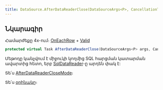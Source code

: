 ```yaml
---
title: DataSource.AfterDataReaderClose(DataSourceArgs<P>, CancellationToken) մեթոդ
---
```


## Նկարագիր

Համարժեքը 4x-ում։ [OnEachRow](https://armsoft.github.io/as4x-docs/HTM/ProgrGuide/ScriptProcs/OnEachRow.html) + [Valid](https://armsoft.github.io/as4x-docs/HTM/ProgrGuide/ScriptProcs/Valid_Data.html)

```c#
protected virtual Task AfterDataReaderClose(DataSourceArgs<P> args, CancellationToken stoppingToken)
```

Մեթոդը կանչվում է միջուկի կողմից SQL հարցման կատարման ավարտից հետո, երբ [SqlDataReader](https://learn.microsoft.com/en-us/dotnet/api/microsoft.data.sqlclient.sqldatareader)-ը արդեն փակ է: 

Տե՛ս [AfterDataReaderCloseMode](AfterDataReaderCloseMode.md)։

Տե՛ս [օրինակը](../ds_guide_row_processing.md#օրինակ-1-1)։
